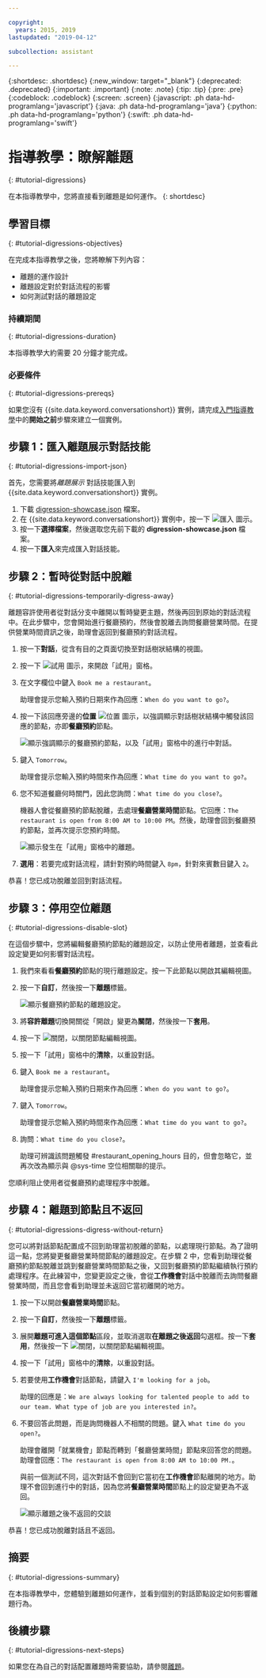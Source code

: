 ```yaml
---

copyright:
  years: 2015, 2019
lastupdated: "2019-04-12"

subcollection: assistant

---
```


{:shortdesc: .shortdesc}
{:new_window: target="_blank"}
{:deprecated: .deprecated}
{:important: .important}
{:note: .note}
{:tip: .tip}
{:pre: .pre}
{:codeblock: .codeblock}
{:screen: .screen}
{:javascript: .ph data-hd-programlang='javascript'}
{:java: .ph data-hd-programlang='java'}
{:python: .ph data-hd-programlang='python'}
{:swift: .ph data-hd-programlang='swift'}

# 指導教學：瞭解離題
{: #tutorial-digressions}

在本指導教學中，您將直接看到離題是如何運作。
{: shortdesc}

## 學習目標
{: #tutorial-digressions-objectives}

在完成本指導教學之後，您將瞭解下列內容：

- 離題的運作設計
- 離題設定對於對話流程的影響
- 如何測試對話的離題設定

### 持續期間
{: #tutorial-digressions-duration}

本指導教學大約需要 20 分鐘才能完成。

### 必要條件
{: #tutorial-digressions-prereqs}

如果您沒有 {{site.data.keyword.conversationshort}} 實例，請完成[入門指導教學](/docs/services/assistant?topic=assistant-getting-started#getting-started-prerequisites)中的**開始之前**步驟來建立一個實例。

## 步驟 1：匯入離題展示對話技能
{: #tutorial-digressions-import-json}

首先，您需要將*離題展示* 對話技能匯入到 {{site.data.keyword.conversationshort}} 實例。

1.  下載 [digression-showcase.json](https://github.com/watson-developer-cloud/community/raw/master/watson-assistant/digression-showcase.json) 檔案。
1.  在 {{site.data.keyword.conversationshort}} 實例中，按一下 ![匯入](images/workspace_import.png) 圖示。
1.  按一下**選擇檔案**，然後選取您先前下載的 **digression-showcase.json** 檔案。
1.  按一下**匯入**來完成匯入對話技能。

## 步驟 2：暫時從對話中脫離
{: #tutorial-digressions-temporarily-digress-away}

離題容許使用者從對話分支中離開以暫時變更主題，然後再回到原始的對話流程中。在此步驟中，您會開始進行餐廳預約，然後會脫離去詢問餐廳營業時間。在提供營業時間資訊之後，助理會返回到餐廳預約對話流程。

1.  按一下**對話**，從含有目的之頁面切換至對話樹狀結構的視圖。

1.  按一下 ![試用](images/ask_watson.png) 圖示，來開啟「試用」窗格。
1.  在文字欄位中鍵入 `Book me a restaurant`。

    助理會提示您輸入預約日期來作為回應：`When do you want to go?`。

1.  按一下該回應旁邊的**位置** ![位置](images/location.png) 圖示，以強調顯示對話樹狀結構中觸發該回應的節點，亦即**餐廳預約**節點。

    ![顯示強調顯示的餐廳預約節點，以及「試用」窗格中的進行中對話。](images/tut-dig-location.png)
1.  鍵入 `Tomorrow`。

    助理會提示您輸入預約時間來作為回應：`What time do you want to go?`。

1.  您不知道餐廳何時關門，因此您詢問：`What time do you close?`。

    機器人會從餐廳預約節點脫離，去處理**餐廳營業時間**節點。它回應：`The restaurant is open from 8:00 AM to 10:00 PM`。然後，助理會回到餐廳預約節點，並再次提示您預約時間。

    ![顯示發生在「試用」窗格中的離題。](images/tut-dig-digression.png)
1.  **選用**：若要完成對話流程，請針對預約時間鍵入 `8pm`，針對來賓數目鍵入 `2`。

恭喜！您已成功脫離並回到對話流程。

## 步驟 3：停用空位離題
{: #tutorial-digressions-disable-slot}

在這個步驟中，您將編輯餐廳預約節點的離題設定，以防止使用者離題，並查看此設定變更如何影響對話流程。

1.  我們來看看**餐廳預約**節點的現行離題設定。按一下此節點以開啟其編輯視圖。

1.  按一下**自訂**，然後按一下**離題**標籤。

    ![顯示餐廳預約節點的離題設定。](images/tut-dig-resto-settings.png)

1.  將**容許離題**切換開關從「開啟」變更為**關閉**，然後按一下**套用**。

1.  按一下 ![關閉](images/close.png)，以關閉節點編輯視圖。

1.  按一下「試用」窗格中的**清除**，以重設對話。

1.  鍵入 `Book me a restaurant`。

    助理會提示您輸入預約日期來作為回應：`When do you want to go?`。

1.  鍵入 `Tomorrow`。

    助理會提示您輸入預約時間來作為回應：`What time do you want to go?`。

1.  詢問：`What time do you close?`。

    助理可辨識該問題觸發 #restaurant_opening_hours 目的，但會忽略它，並再次改為顯示與 @sys-time 空位相關聯的提示。

您順利阻止使用者從餐廳預約處理程序中脫離。

## 步驟 4：離題到節點且不返回
{: #tutorial-digressions-digress-without-return}

您可以將對話節點配置成不回到助理當初脫離的節點，以處理現行節點。為了證明這一點，您將變更餐廳營業時間節點的離題設定。在步驟 2 中，您看到助理從餐廳預約節點脫離並跳到餐廳營業時間節點之後，又回到餐廳預約節點繼續執行預約處理程序。在此練習中，您變更設定之後，會從**工作機會**對話中脫離而去詢問餐廳營業時間，而且您會看到助理並未返回它當初離開的地方。

1.  按一下以開啟**餐廳營業時間**節點。

1.  按一下**自訂**，然後按一下**離題**標籤。

1.  展開**離題可進入這個節點**區段，並取消選取**在離題之後返回**勾選框。按一下**套用**，然後按一下 ![關閉](images/close.png)，以關閉節點編輯視圖。

1.  按一下「試用」窗格中的**清除**，以重設對話。

1.  若要使用**工作機會**對話節點，請鍵入 `I'm looking for a job`。

    助理的回應是：`We are always looking for talented people to add to our team. What type of job are you interested in?`。

1.  不要回答此問題，而是詢問機器人不相關的問題。鍵入 `What time do you open?`。

    助理會離開「就業機會」節點而轉到「餐廳營業時間」節點來回答您的問題。助理會回應：`The restaurant is open from 8:00 AM to 10:00 PM.`。

    與前一個測試不同，這次對話不會回到它當初在**工作機會**節點離開的地方。助理不會回到進行中的對話，因為您將**餐廳營業時間**節點上的設定變更為不返回。

    ![顯示離題之後不返回的交談](images/tut-dig-noreturn.png)

恭喜！您已成功脫離對話且不返回。

## 摘要
{: #tutorial-digressions-summary}

在本指導教學中，您體驗到離題如何運作，並看到個別的對話節點設定如何影響離題行為。

## 後續步驟
{: #tutorial-digressions-next-steps}

如果您在為自己的對話配置離題時需要協助，請參閱[離題](/docs/services/assistant?topic=assistant-dialog-runtime#dialog-runtime-digressions)。
